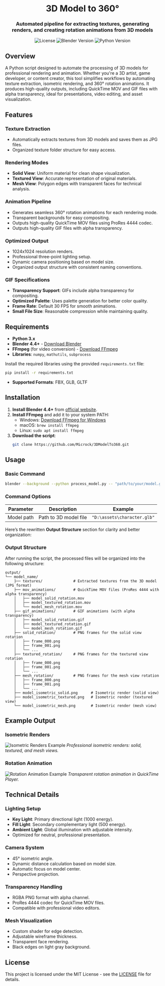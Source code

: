 <div align="center">

# **3D Model to 360°**

### **Automated pipeline for extracting textures, generating renders, and creating rotation animations from 3D models**

<p>
	<img src="https://img.shields.io/badge/License-MIT-blue?style=for-the-badge" alt="License">
	<img src="https://img.shields.io/badge/Blender-4.4+-orange?style=for-the-badge" alt="Blender Version">
	<img src="https://img.shields.io/badge/Python-3.9+-yellow?style=for-the-badge" alt="Python Version">
</p>

</div>

## Overview

A Python script designed to automate the processing of 3D models for professional rendering and animation. Whether you're a 3D artist, game developer, or content creator, this tool simplifies workflows by automating texture extraction, isometric rendering, and 360° rotation animations. It produces high-quality outputs, including QuickTime MOV and GIF files with alpha transparency, ideal for presentations, video editing, and asset visualization.

## Features

###  Texture Extraction
- Automatically extracts textures from 3D models and saves them as JPG files.
- Organized texture folder structure for easy access.

###  Rendering Modes
- **Solid View**: Uniform material for clean shape visualization.
- **Textured View**: Accurate representation of original materials.
- **Mesh View**: Polygon edges with transparent faces for technical analysis.

###  Animation Pipeline
- Generates seamless 360° rotation animations for each rendering mode.
- Transparent backgrounds for easy compositing.
- Outputs high-quality QuickTime MOV files using ProRes 4444 codec.
- Outputs high-quality GIF files with alpha transparency.

###  Optimized Output
- 1024x1024 resolution renders.
- Professional three-point lighting setup.
- Dynamic camera positioning based on model size.
- Organized output structure with consistent naming conventions.

### GIF Specifications
- **Transparency Support**: GIFs include alpha transparency for compositing.
- **Optimized Palette**: Uses palette generation for better color quality.
- **Frame Rate**: Default 30 FPS for smooth animations.
- **Small File Size**: Reasonable compression while maintaining quality.

## Requirements

- **Python 3.x**
- **Blender 4.4+** - [Download Blender](https://www.blender.org/download/)
- **FFmpeg** (for video conversion) - [Download FFmpeg](https://ffmpeg.org/download.html)
- **Libraries**: `numpy`, `mathutils`, `subprocess`

Install the required libraries using the provided `requirements.txt` file:
```bash
pip install -r requirements.txt
```

- **Supported Formats**: FBX, GLB, GLTF

## Installation

1. **Install Blender 4.4+** from [official website](https://www.blender.org/download/).
2. **Install FFmpeg** and add it to your system PATH:
   - Windows: [Download FFmpeg for Windows](https://www.gyan.dev/ffmpeg/builds/)
   - macOS: `brew install ffmpeg`
   - Linux: `sudo apt install ffmpeg`
3. **Download the script**:
   ```bash
   git clone https://github.com/Microck/3DModelTo360.git
   ```

## Usage

### Basic Command
```bash
blender --background --python process_model.py -- "path/to/your/model.glb"
```

### Command Options
| Parameter | Description | Example |
|-----------|-------------|---------|
| Model path | Path to 3D model file | `"D:\assets\character.glb"` |

Here’s the rewritten **Output Structure** section for clarity and better organization:


### Output Structure

After running the script, the processed files will be organized into the following structure:

```
output/
└── model_name/
    ├── textures/              # Extracted textures from the 3D model (JPG format)
    ├── mov_animations/        # QuickTime MOV files (ProRes 4444 with alpha transparency)
    │   ├── model_solid_rotation.mov
    │   ├── model_textured_rotation.mov
    │   └── model_mesh_rotation.mov
    ├── gif_animations/        # GIF animations (with alpha transparency)
    │   ├── model_solid_rotation.gif
    │   ├── model_textured_rotation.gif
    │   └── model_mesh_rotation.gif
    ├── solid_rotation/        # PNG frames for the solid view rotation
    │   ├── frame_000.png
    │   ├── frame_001.png
    │   └── ...
    ├── textured_rotation/     # PNG frames for the textured view rotation
    │   ├── frame_000.png
    │   ├── frame_001.png
    │   └── ...
    ├── mesh_rotation/         # PNG frames for the mesh view rotation
    │   ├── frame_000.png
    │   ├── frame_001.png
    │   └── ...
    ├── model_isometric_solid.png      # Isometric render (solid view)
    ├── model_isometric_textured.png   # Isometric render (textured view)
    └── model_isometric_mesh.png       # Isometric render (mesh view)
```

## Example Output

### Isometric Renders
![Isometric Renders Example](https://via.placeholder.com/1024x300/333333/ffffff?text=Solid+Textured+Mesh+Renders)
*Professional isometric renders: solid, textured, and mesh views.*

### Rotation Animation
![Rotation Animation Example](https://via.placeholder.com/1024x300/333333/ffffff?text=360°+Rotation+Animation)
*Transparent rotation animation in QuickTime Player.*

## Technical Details

### Lighting Setup
- **Key Light**: Primary directional light (1000 energy).
- **Fill Light**: Secondary complementary light (500 energy).
- **Ambient Light**: Global illumination with adjustable intensity.
- Optimized for neutral, professional presentation.

### Camera System
- 45° isometric angle.
- Dynamic distance calculation based on model size.
- Automatic focus on model center.
- Perspective projection.

### Transparency Handling
- RGBA PNG format with alpha channel.
- ProRes 4444 codec for QuickTime MOV files.
- Compatible with professional video editors.

### Mesh Visualization
- Custom shader for edge detection.
- Adjustable wireframe thickness.
- Transparent face rendering.
- Black edges on light gray background.

## License

This project is licensed under the MIT License - see the [LICENSE](LICENSE) file for details.
